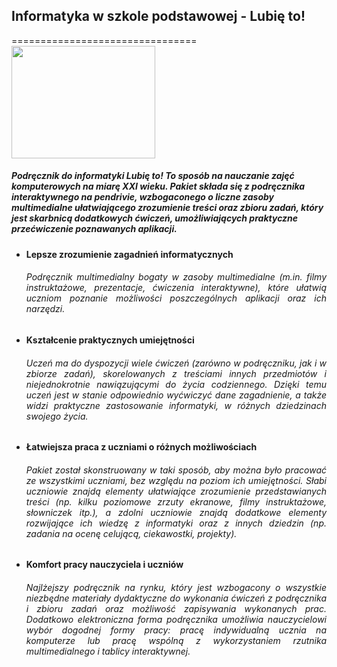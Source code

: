 <h2> Informatyka w szkole podstawowej - Lubię to! </h2>
================================
    <img src="http://farm4.staticflickr.com/3775/12059206813_e37135c9cf_z.jpg" width="230" height="180"/>
<h5 align="justyfy"> Podręcznik do informatyki Lubię to! To sposób na nauczanie zajęć komputerowych na miarę XXI wieku. Pakiet składa się z podręcznika interaktywnego na pendrivie, wzbogaconego o liczne zasoby multimedialne ułatwiającego zrozumienie treści oraz zbioru zadań, który jest skarbnicą dodatkowych ćwiczeń, umożliwiających praktyczne przećwiczenie poznawanych aplikacji.</h5>
<ul >
<li> <b> Lepsze zrozumienie zagadnień informatycznych </b>
<br/> <h6 align="justify"> Podręcznik multimedialny bogaty w zasoby multimedialne (m.in. filmy instruktażowe, prezentacje, ćwiczenia interaktywne), które ułatwią uczniom poznanie możliwości poszczególnych aplikacji oraz ich narzędzi.</h6> </li>
<li> <b> Kształcenie praktycznych umiejętności </b>
<br/> <h6 align="justify"> Uczeń ma do dyspozycji wiele ćwiczeń (zarówno w podręczniku, jak i w zbiorze zadań), skorelowanych z treściami innych przedmiotów i niejednokrotnie nawiązującymi do życia codziennego. Dzięki temu uczeń jest w stanie odpowiednio wyćwiczyć dane zagadnienie, a także widzi praktyczne zastosowanie informatyki, w różnych dziedzinach swojego życia. </h6> </li>
<li> <b> Łatwiejsza praca z uczniami o różnych możliwościach </b>
<br/> <h6 align="justify">Pakiet został skonstruowany w taki sposób, aby można było pracować ze wszystkimi uczniami, bez względu na poziom ich umiejętności. Słabi uczniowie znajdą elementy ułatwiające zrozumienie przedstawianych treści (np. kilku poziomowe zrzuty ekranowe, filmy instruktażowe, słowniczek itp.), a zdolni uczniowie znajdą dodatkowe elementy rozwijające ich wiedzę z informatyki oraz z innych dziedzin (np. zadania na ocenę celującą, ciekawostki, projekty). </li>
<li> <b> Komfort pracy nauczyciela i uczniów </h6> </b>
<br/> <h6 align="justify"> Najlżejszy podręcznik na rynku, który jest wzbogacony o wszystkie niezbędne materiały dydaktyczne do wykonania ćwiczeń z podręcznika i zbioru zadań oraz możliwość zapisywania wykonanych prac. Dodatkowo elektroniczna forma podręcznika umożliwia nauczycielowi wybór dogodnej formy pracy: pracę indywidualną ucznia na komputerze lub pracę wspólną z wykorzystaniem rzutnika multimedialnego i tablicy interaktywnej. </h6> </li>
